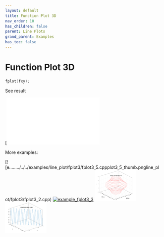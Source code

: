 ```yaml
---
layout: default
title: Function Plot 3D
nav_order: 10
has_children: false
parent: Line Plots
grand_parent: Examples
has_toc: false
---
```

# Function Plot 3D

```cpp
fplot(fxy);
```


See result
    
[![e../../../examples/line_plot/fplot3/fplot3_1.cppplot3_1.svg)](examples/line_plot/fplot3/fplot3_1.cpp)

More examples:
    
[![e......../../../examples/line_plot/fplot3/fplot3_5.cppplot3_5_thumb.pngline_plot/fplot3/fplot3_2.cpp)  [![example_fplot3_3](docs/examples/line_plot/fplot3/fplot3_3_thumb.png)](examples/line_plot/fplot3/fplot3_3.cpp)  [![example_fplot3_4](docs/examples/line_plot/fplot3/fplot3_4_thumb.png)](examples/line_plot/fplot3/fplot3_4.cpp)  [![example_fplot3_5](docs/examples/line_plot/fplot3/fplot3_5_thumb.png)](examples/line_plot/fplot3/fplot3_5.cpp)
  



